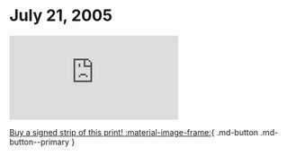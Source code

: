 # July 21, 2005

![](https://www.achewood.com/comic.php?date=07212005)

[Buy a signed strip of this print! :material-image-frame:](https://achewood-holiday-pop-up.myshopify.com/products/strip#07212005){ .md-button .md-button--primary }
